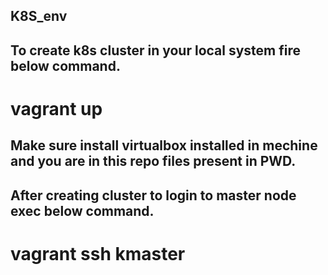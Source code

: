 ## K8S_env
## To create k8s cluster in your local system fire below command.

# vagrant up

## Make sure install virtualbox installed in mechine and you are in this repo files present in PWD.

## After creating cluster to login to master node exec below command.

# vagrant ssh kmaster
